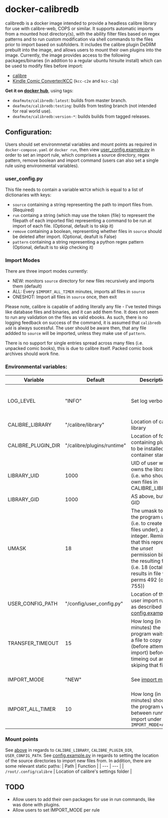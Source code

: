 # docker-calibredb
calibredb is a docker image intended to provide a headless calibre library for use with calibre-web, COPS or similar. It supports automatic imports from a mounted host directory(s), with the ability filter files based on regex patterns and to run custom modification via shell commands to the files prior to import based on subfolders. It includes the calibre plugin DeDRM prebuilt into the image, and allows users to mount their own plugins into the image. Currently, the image provides access to the following packages/binaries (in addition to a regular ubuntu hirsuite install) which can be used to modify files before import:

- [calibre](https://manual.calibre-ebook.com/generated/en/cli-index.html)
- [Kindle Comic Converter/KCC](https://github.com/ciromattia/kcc) (`kcc-c2e` and `kcc-c2p`)

**Get it on [docker hub](https://hub.docker.com/repository/docker/deafmute/calibredb)**, using tags:
- `deafmute/calibredb:latest`: builds from master branch.
- `deafmute/calibredb:testing`: builds from testing branch (not intended for real world use).
- `deafmute/calibredb:version-*`: builds builds from tagged releases.

## Configuration:
Users should set environmnetal variables and mount points as required in `docker-compose.yaml` or `docker run`, then view [user_config.example.py](user_config.example.py) in order to set an import rule, which comprises a source directory, regex pattern, remove boolean and import command (users can also set a single rule using environmental variables).

### user_config.py
This file needs to contain a variable `WATCH` which is equal to a list of dictionaries with keys:
-  `source` containing a string representing the path to import files from. (Required)
-   `run` containg a string (which may use the token {file} to represent the filepath of each imported file) representing a command to be run at import of each file. (Optional, default is to skip it)
-   `remove` containing a boolean, representing whether files in `source` should be deleted after import. (Optional, deafult is False) 
-   `pattern` containing a string representing a python regex pattern (Optional, default is to skip checking it)

### Import Modes
There are three import modes currently:
- NEW: monitors `source` directory for new files recursively and imports them (default) 
- ALL: Every `$IMPORT_ALL_TIMER` minutes, imports all files in `source`  
- ONESHOT: Import all files in `source` once, then exit

Please note, calibre is capable of adding literally any file - I've tested things like database files and binaries, and it can add them fine. It does not seem to run any validation on the files as valid ebooks. As such, there is no logging feedback on success of the command, it is assumed that `calibredb add` is always sucessful. The user should be aware then, that any file addded to `source` will be imported, unless they make use of `pattern`. 

There is no support for single entries spread across many files (i.e. unpacked comic books), this is due to calibre itself. Packed comic book archives should work fine.

### Environmental variables: 

| Variable | Default | Description |  Valid values | 
| --- | --- | --- | --- |
| LOG_LEVEL | "INFO" | Set log verbosity | "DEBUG", "INFO", "WARNING", "ERROR", "CRITICAL" | 
| CALIBRE_LIBRARY | "/calibre/library" | Location of calibre library | Any directory |
| CALIBRE_PLUGIN_DIR | "/calibre/plugins/runtime" | Location of folder containing plugins to be installed at container start | Any directory | 
| LIBRARY_UID | 1000 | UID of user who owns the library (i.e. who should own files in CALIBRE_LIBRARY) | Any 32-bit int | 
| LIBRARY_GID | 1000 | AS above, but for GID | Any 32-bit-int |
| UMASK | 18 | The umask to run the program under (i.e. to create new files under), as an integer. Reminder that this represents the _unset_ permission bits of the resulting file (i.e. 18 (octal 022) results in file with perms 492 (octal 755)) | 0-511 |
| USER_CONFIG_PATH | "/config/user_config.py" | Location of the user import rules, as described in [config.example.py](config.example.py) | Valid file path | 
| TRANSFER_TIMEOUT | 15 | How long (in minutes) the program waits for a file to copy (before attempting import) before timeing out and skiping that file | Any int |  
| IMPORT_MODE | "NEW" | See [import modes](#import-modes) | "NEW", "ALL", "ONESHOT" | 
| IMPORT_ALL_TIMER | 10 | How long (in minutes) should the program wait between running import under `IMPORT_MODE=ALL` | Any int | 

### Mount points
See [above](#environmental-variables) in regards to `CALIBRE_LIBRARY`, `CALIBRE_PLUGIN_DIR`, `USER_CONFIG_PATH`. See [config.example.py](config.example.py) in regards to setting the location of the source directories to import new files from. In addition, there are some relevant static paths: 
| Path | Function |
| --- | --- |
| `/root/.config/calibre` | Location of calibre's settings folder |

## TODO 
- Allow users to add their own packages for use in run commands, like was done with plugins. 
- Allow users to set IMPORT_MODE per rule 